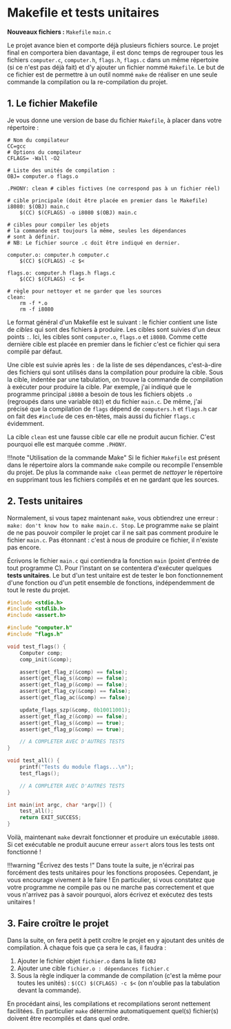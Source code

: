 # Makefile et tests unitaires

**Nouveaux fichiers :** `Makefile` `main.c`

Le projet avance bien et comporte déjà plusieurs fichiers source. Le projet final en comportera bien davantage, il est donc temps de regrouper tous les fichiers `computer.c`, `computer.h`, `flags.h`, `flags.c` dans un même répertoire (si ce n'est pas déjà fait) et d'y ajouter un fichier nommé `Makefile`. Le but de ce fichier est de permettre à un outil nommé `make` de réaliser en une seule commande la compilation ou la re-compilation du projet.

## 1. Le fichier Makefile

Je vous donne une version de base du fichier `Makefile`, à placer dans votre répertoire :

```make title="Makefile"
# Nom du compilateur
CC=gcc
# Options du compilateur
CFLAGS= -Wall -O2

# Liste des unités de compilation :
OBJ= computer.o flags.o

.PHONY: clean # cibles fictives (ne correspond pas à un fichier réel)

# cible principale (doit être placée en premier dans le Makefile)
i8080: $(OBJ) main.c
	$(CC) $(CFLAGS) -o i8080 $(OBJ) main.c

# cibles pour compiler les objets
# la commande est toujours la même, seules les dépendances
# sont à définir. 
# NB: Le fichier source .c doit être indiqué en dernier.

computer.o: computer.h computer.c
	$(CC) $(CFLAGS) -c $<

flags.o: computer.h flags.h flags.c
	$(CC) $(CFLAGS) -c $<

# règle pour nettoyer et ne garder que les sources
clean:
	rm -f *.o
	rm -f i8080
```

Le format général d'un Makefile est le suivant : le fichier contient une liste de *cibles* qui sont des fichiers à produire. Les cibles sont suivies d'un deux points `:`. Ici, les cibles sont `computer.o`, `flags.o` et `i8080`. Comme cette dernière cible est placée en premier dans le fichier c'est ce fichier qui sera compilé par défaut.

Une cible est suivie après les `:` de la liste de ses dépendances, c'est-à-dire des fichiers qui sont utilisés dans la compilation pour produire la cible. Sous la cible, indentée par une tabulation, on trouve la commande de compilation à exécuter pour produire la cible. Par exemple, j'ai indiqué que le programme principal `i8080` a besoin de tous les fichiers objets `.o` (regroupés dans une variable `OBJ`) et du fichier `main.c`. De même, j'ai précisé que la compilation de `flags` dépend de `computers.h` et `flags.h` car on fait des `#include` de ces en-têtes, mais aussi du fichier `flags.c` évidemment.

La cible `clean` est une fausse cible car elle ne produit aucun fichier. C'est pourquoi elle est marquée comme `.PHONY`. 

!!!note "Utilisation de la commande Make"
    Si le fichier `Makefile` est présent dans le répertoire alors la commande `make` compile ou recompile l'ensemble du projet. De plus la commande `make clean` permet de *nettoyer* le répertoire en supprimant tous les fichiers compilés et en ne gardant que les sources.

## 2. Tests unitaires

Normalement, si vous tapez maintenant `make`, vous obtiendrez une erreur : `make: don't know how to make main.c. Stop`. Le programme `make` se plaint de ne pas pouvoir compiler le projet car il ne sait pas comment produire le fichier `main.c`. Pas étonnant : c'est à nous de produire ce fichier, il n'existe pas encore.

Écrivons le fichier `main.c` qui contiendra la fonction `main` (point d'entrée de tout programme C). Pour l'instant on se contentera d'exécuter quelques **tests unitaires**. Le but d'un test unitaire est de tester le bon fonctionnement d'une fonction ou d'un petit ensemble de fonctions, indépendemment de tout le reste du projet. 

```c title="main.c"
#include <stdio.h>
#include <stdlib.h>
#include <assert.h>

#include "computer.h"
#include "flags.h"

void test_flags() {
    Computer comp;
    comp_init(&comp);

    assert(get_flag_z(&comp) == false);
    assert(get_flag_s(&comp) == false);
    assert(get_flag_p(&comp) == false);
    assert(get_flag_cy(&comp) == false);
    assert(get_flag_ac(&comp) == false);

    update_flags_szp(&comp, 0b10011001);
    assert(get_flag_z(&comp) == false);
    assert(get_flag_s(&comp) == true);
    assert(get_flag_p(&comp) == true);

    // A COMPLETER AVEC D'AUTRES TESTS
}

void test_all() {
    printf("Tests du module flags...\n");
    test_flags();

    // A COMPLETER AVEC D'AUTRES TESTS
}

int main(int argc, char *argv[]) {
    test_all();
    return EXIT_SUCCESS;
}
```

Voilà, maintenant `make` devrait fonctionner et produire un exécutable `i8080`. Si cet exécutable ne produit aucune erreur `assert` alors tous les tests ont fonctionné !

!!!warning "Écrivez des tests !"
    Dans toute la suite, je n'écrirai pas forcément des tests unitaires pour les fonctions proposées. Cependant, je vous encourage vivement à le faire ! En particulier, si vous constatez que votre programme ne compile pas ou ne marche pas correctement et que vous n'arrivez pas à savoir pourquoi, alors écrivez et exécutez des tests unitaires !

## 3. Faire croître le projet

Dans la suite, on fera petit à petit croître le projet en y ajoutant des unités de compilation. À chaque fois que ça sera le cas, il faudra :

1. Ajouter le fichier objet `fichier.o` dans la liste `OBJ`
2. Ajouter une cible `fichier.o : dépendances fichier.c`
3. Sous la règle indiquer la commande de compilation (c'est la même pour toutes les unités) : `$(CC) $(CFLAGS) -c $<` (on n'oublie pas la tabulation devant la commande).

En procédant ainsi, les compilations et recompilations seront nettement facilitées. En particulier `make` détermine automatiquement quel(s) fichier(s) doivent être recompilés et dans quel ordre.

